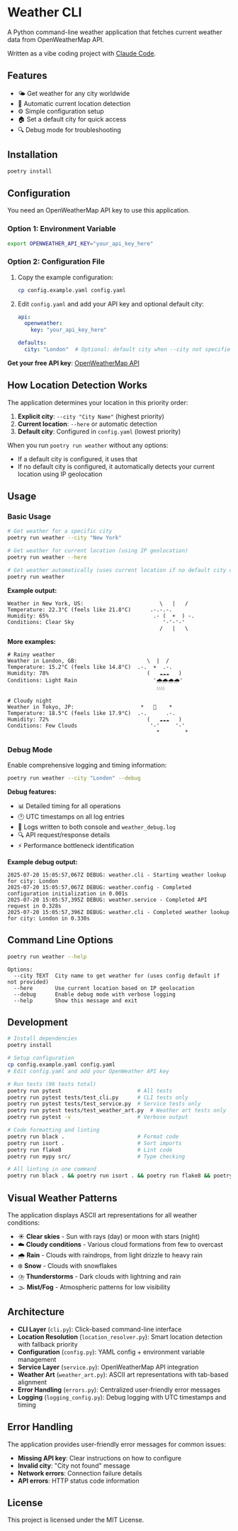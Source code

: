 # Weather CLI

A Python command-line weather application that fetches current weather data from OpenWeatherMap API.

Written as a vibe coding project with [Claude Code](https://claude.ai/code).

## Features

- 🌤️ Get weather for any city worldwide
- 📍 Automatic current location detection  
- ⚙️ Simple configuration setup
- 🏠 Set a default city for quick access
- 🔍 Debug mode for troubleshooting

## Installation

```bash
poetry install
```

## Configuration

You need an OpenWeatherMap API key to use this application.

### Option 1: Environment Variable

```bash
export OPENWEATHER_API_KEY="your_api_key_here"
```

### Option 2: Configuration File

1. Copy the example configuration:
   ```bash
   cp config.example.yaml config.yaml
   ```

2. Edit `config.yaml` and add your API key and optional default city:
   ```yaml
   api:
     openweather:
       key: "your_api_key_here"

   defaults:
     city: "London"  # Optional: default city when --city not specified
   ```

**Get your free API key**: [OpenWeatherMap API](https://openweathermap.org/api)

## How Location Detection Works

The application determines your location in this priority order:

1. **Explicit city**: `--city "City Name"` (highest priority)
2. **Current location**: `--here` or automatic detection
3. **Default city**: Configured in `config.yaml` (lowest priority)

When you run `poetry run weather` without any options:
- If a default city is configured, it uses that
- If no default city is configured, it automatically detects your current location using IP geolocation

## Usage

### Basic Usage

```bash
# Get weather for a specific city
poetry run weather --city "New York"

# Get weather for current location (using IP geolocation)
poetry run weather --here

# Get weather automatically (uses current location if no default city configured)
poetry run weather
```

**Example output:**
```
Weather in New York, US:                	    \   |   /    
Temperature: 22.3°C (feels like 21.8°C)	     .-.-.-.     
Humidity: 65%                           	  .- (  ☀️  ) -. 
Conditions: Clear Sky                   	     '-'-'-'     
                                        	    /   |   \    
```

**More examples:**
```
# Rainy weather
Weather in London, GB:                 	    \  |  /      
Temperature: 15.2°C (feels like 14.8°C)	 .-.  ☀️  .-.    
Humidity: 78%                           	(   ☁️☁️☁️   )   
Conditions: Light Rain                  	  '🌧️🌧️🌧️🌧️'  
                                        	   💧💧💧💧     

# Cloudy night
Weather in Tokyo, JP:                  	  *   🌙    *   
Temperature: 18.5°C (feels like 17.9°C)	 .-.      .-.   
Humidity: 72%                           	(   ☁️☁️☁️   )  
Conditions: Few Clouds                  	 '-'     '-'    
                                        	   *        *   
```

### Debug Mode

Enable comprehensive logging and timing information:

```bash
poetry run weather --city "London" --debug
```

**Debug features:**
- 📊 Detailed timing for all operations
- 🕐 UTC timestamps on all log entries
- 📝 Logs written to both console and `weather_debug.log`
- 🔍 API request/response details
- ⚡ Performance bottleneck identification

**Example debug output:**
```
2025-07-20 15:05:57,067Z DEBUG: weather.cli - Starting weather lookup for city: London
2025-07-20 15:05:57,067Z DEBUG: weather.config - Completed configuration initialization in 0.001s
2025-07-20 15:05:57,395Z DEBUG: weather.service - Completed API request in 0.328s
2025-07-20 15:05:57,396Z DEBUG: weather.cli - Completed weather lookup for city: London in 0.330s
```

## Command Line Options

```bash
poetry run weather --help
```

```
Options:
  --city TEXT  City name to get weather for (uses config default if not provided)
  --here       Use current location based on IP geolocation
  --debug      Enable debug mode with verbose logging
  --help       Show this message and exit
```

## Development

```bash
# Install dependencies
poetry install

# Setup configuration
cp config.example.yaml config.yaml
# Edit config.yaml and add your OpenWeather API key

# Run tests (96 tests total)
poetry run pytest                        # All tests
poetry run pytest tests/test_cli.py      # CLI tests only
poetry run pytest tests/test_service.py  # Service tests only
poetry run pytest tests/test_weather_art.py  # Weather art tests only
poetry run pytest -v                     # Verbose output

# Code formatting and linting
poetry run black .                       # Format code
poetry run isort .                       # Sort imports
poetry run flake8                        # Lint code
poetry run mypy src/                     # Type checking

# All linting in one command
poetry run black . && poetry run isort . && poetry run flake8 && poetry run mypy src/
```

## Visual Weather Patterns

The application displays ASCII art representations for all weather conditions:

- ☀️ **Clear skies** - Sun with rays (day) or moon with stars (night)
- ☁️ **Cloudy conditions** - Various cloud formations from few to overcast
- 🌧️ **Rain** - Clouds with raindrops, from light drizzle to heavy rain
- ❄️ **Snow** - Clouds with snowflakes
- ⛈️ **Thunderstorms** - Dark clouds with lightning and rain
- 🌫️ **Mist/Fog** - Atmospheric patterns for low visibility

## Architecture

- **CLI Layer** (`cli.py`): Click-based command-line interface
- **Location Resolution** (`location_resolver.py`): Smart location detection with fallback priority
- **Configuration** (`config.py`): YAML config + environment variable management  
- **Service Layer** (`service.py`): OpenWeatherMap API integration
- **Weather Art** (`weather_art.py`): ASCII art representations with tab-based alignment
- **Error Handling** (`errors.py`): Centralized user-friendly error messages
- **Logging** (`logging_config.py`): Debug logging with UTC timestamps and timing

## Error Handling

The application provides user-friendly error messages for common issues:

- **Missing API key**: Clear instructions on how to configure
- **Invalid city**: "City not found" message
- **Network errors**: Connection failure details
- **API errors**: HTTP status code information

## License

This project is licensed under the MIT License.
